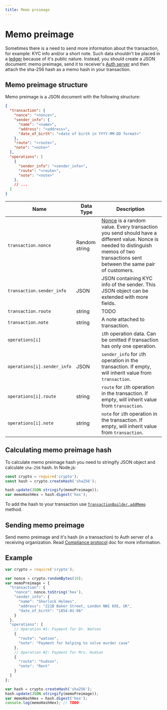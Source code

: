 ```yaml
---
title: Memo preimage
---
```


# Memo preimage

Sometimes there is a need to send more information about the transaction, for example: KYC info and/or a short note. Such data shouldn't be placed in a [ledger](./concepts/ledger.md) because of it's public nature. Instead, you should create a JSON document: memo preimage, send it to receiver's [Auth server](./compliance-protocol.md) and then attach the sha-256 hash as a memo hash in your transaction.

## Memo preimage structure

Memo preimage is a JSON document with the following structure:

```json
{
  "transaction": {
    "nonce": "<nonce>",
    "sender_info": {
      "name": "<name>",
      "address": "<address>",
      "date_of_birth": "<date of birth in YYYY-MM-DD format>"
    },
    "route": "<route>",
    "note": "<note>"
  },
  "operations": [
    {
      "sender_info": "<sender_info>",
      "route": "<route>",
      "note": "<note>"
    },
    // ...
  ]
}
```

Name | Data Type | Description
-----|-----------|------------
`transaction.nonce` | Random string | [Nonce](https://en.wikipedia.org/wiki/Cryptographic_nonce) is a random value. Every transaction you send should have a different value. Nonce is needed to distinguish memos of two transactions sent between the same pair of customers.
`transaction.sender_info` | JSON | JSON containing KYC info of the sender. This JSON object can be extended with more fields.
`transaction.route` | string | TODO
`transaction.note` | string | A note attached to transaction.
`operations[i]` | | `i`th operation data. Can be omitted if transaction has only one operation.
`operations[i].sender_info` | JSON | `sender_info` for `i`th operation in the transaction. If empty, will inherit value from `transaction`.
`operations[i].route` | string | `route` for `i`th operation in the transaction. If empty, will inherit value from `transaction`.
`operations[i].note` | string | `note` for `i`th operation in the transaction. If empty, will inherit value from `transaction`.

## Calculating memo preimage hash

To calculate memo preimage hash you need to stringify JSON object and calculate `sha-256` hash. In Node.js:

```js
const crypto = require('crypto');
const hash = crypto.createHash('sha256');

hash.update(JSON.stringify(memoPreimage));
var memoHashHex = hash.digest('hex');
```

To add the hash to your transaction use [`TransactionBuilder.addMemo`](http://stellar.github.io/js-stellar-base/TransactionBuilder.html#addMemo) method.

## Sending memo preimage

Send memo preimage and it's hash (in a transaction) to Auth server of a receiving organization. Read [Compliance protocol](./compliance-protocol.md) doc for more information.

## Example

```js
var crypto = require('crypto');

var nonce = crypto.randomBytes(16);
var memoPreimage = {
  "transaction": {
    "nonce": nonce.toString('hex'),
    "sender_info": {
      "name": "Sherlock Holmes",
      "address": "221B Baker Street, London NW1 6XE, UK",
      "date_of_birth": "1854-01-06"
    }
  },
  "operations": [
    // Operation #1: Payment for Dr. Watson
    {
      "route": "watson",
      "note": "Payment for helping to solve murder case"
    },
    // Operation #2: Payment for Mrs. Hudson
    {
      "route": "hudson",
      "note": "Rent"
    }
  ]
};

var hash = crypto.createHash('sha256');
hash.update(JSON.stringify(memoPreimage));
var memoHashHex = hash.digest('hex');
console.log(memoHashHex); // TODO
```
